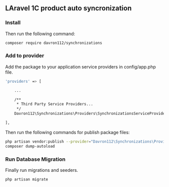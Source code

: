 ## LAravel 1C product auto syncronization


### Install


Then run the following command:

``` bash
composer require davron112/synchronizations
```

### Add to provider

Add the package to your application service providers in config/app.php file.

``` bash
'providers' => [

    ...

    /**
     * Third Party Service Providers...
     */
    Davron112\Synchronizations\Providers\SynchronizationsServiceProvider::class,

],
```

Then run the following commands for publish package files:

``` bash
php artisan vendor:publish --provider="Davron112\Synchronizations\Providers\SynchronizationsServiceProvider"
composer dump-autoload
```

### Run Database Migration

Finally run migrations and seeders.

``` bash
php artisan migrate
```
